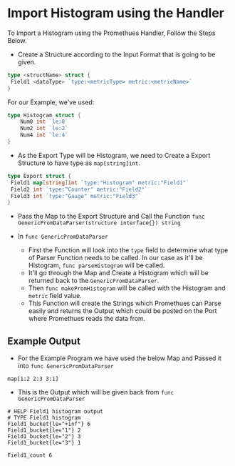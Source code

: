 
# Import Histogram using the Handler

To Import a Histogram using the Promethues Handler, Follow the Steps Below.

- Create a Structure according to the Input Format that is going to be given.

```go
type <structName> struct {
 Field1 <dataType> `type:<metricType> metric:<metricName>`
}
```
For our Example, we've used:

```go
type Histogram struct {
	Num0 int `le:0`
	Num2 int `le:2`
	Num4 int `le:4`
}
```

- As the Export Type will be Histogram, we need to Create a Export Structure to have type as `map[string]int`.

```go
type Export struct {
 Field1 map[string]int `type:"Histogram" metric:"Field1"`
 Field2 int `type:"Counter" metric:"Field2"`
 Field3 int `type:"Gauge" metric:"Field3"`
}
```

- Pass the Map to the Export Structure and Call the Function `func GenericPromDataParser(structure interface{}) string`

- In `func GenericPromDataParser`

	- First the Function will look into the `type` field to determine what type of Parser Function needs to be called. In our case as it'll be Histogram, `func parseHistogram` will be called.
	- It'll go through the Map and Create a Histogram which will be returned back to the `GenericPromDataParser`.
	- Then `func makePromHistogram` will be called with the Histogram and `metric` field value.
	- This Function will create the Strings which Promethues can Parse easily and returns the Output which could be posted on the Port where Promethues reads the data from.

## Example Output

- For the Example Program we have used the below Map and Passed it into `func GenericPromDataParser`

```
map[1:2 2:3 3:1]
```
- This is the Output which will be given back from `func GenericPromDataParser`

```
# HELP Field1 histogram output
# TYPE Field1 histogram
Field1_bucket{le="+inf"} 6
Field1_bucket{le="1"} 2
Field1_bucket{le="2"} 3
Field1_bucket{le="3"} 1

Field1_count 6
```
